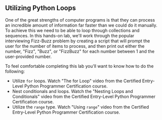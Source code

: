 ## Utilizing Python Loops
One of the great strengths of computer programs is that they can process an incredible amount of information far faster than we could do it manually. To achieve this we need to be able to loop through collections and sequences. In this hands-on lab, we'll work through the popular interviewing Fizz-Buzz problem by creating a script that will prompt the user for the number of items to process, and then print out either the number, "Fizz", "Buzz", or "FizzBuzz" for each number between 1 and the user-provided number.

To feel comfortable completing this lab you'll want to know how to do the following:

- Utilize `for` loops. Watch "The for Loop" video from the Certified Entry-Level Python Programmer Certification course.
- Nest conditionals and loops. Watch the "Nesting Loops and Conditionals" video from the Certified Entry-Level Python Programmer Certification course.
- Utilize the `range` type. Watch "Using `range`" video from the Certified Entry-Level Python Programmer Certification course.